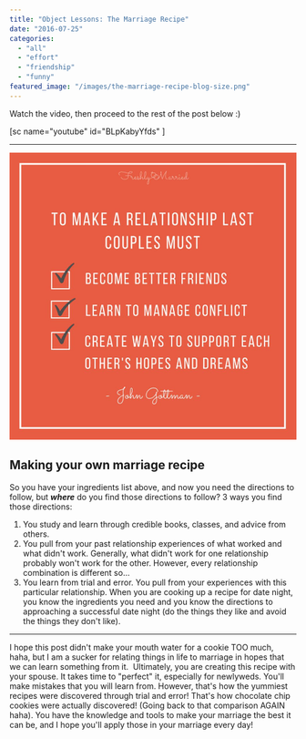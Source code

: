 ```yaml
---
title: "Object Lessons: The Marriage Recipe"
date: "2016-07-25"
categories: 
  - "all"
  - "effort"
  - "friendship"
  - "funny"
featured_image: "/images/the-marriage-recipe-blog-size.png"
---
```


Watch the video, then proceed to the rest of the post below :)

\[sc name="youtube" id="BLpKabyYfds" \]

* * *

![john gottman, how to make a relationship last, lasting relationship, advice for a lasting relationship, couples advice, relationship advice, marriage advice, relating marriage to baking, marriage object lessons, marriage advice, marriage specialist, marriage help, relationship education, how to strengthen your marriage, cookies and marriage](/images/to-make-a-relationship-last-quote.jpg)

## Making your own marriage recipe

So you have your ingredients list above, and now you need the directions to follow, but **_where_** do you find those directions to follow? 3 ways you find those directions:

1. You study and learn through credible books, classes, and advice from others.
2. You pull from your past relationship experiences of what worked and what didn't work. Generally, what didn't work for one relationship probably won't work for the other. However, every relationship combination is different so...
3. You learn from trial and error. You pull from your experiences with this particular relationship. When you are cooking up a recipe for date night, you know the ingredients you need and you know the directions to approaching a successful date night (do the things they like and avoid the things they don't like).

* * *

I hope this post didn't make your mouth water for a cookie TOO much, haha, but I am a sucker for relating things in life to marriage in hopes that we can learn something from it.  Ultimately, you are creating this recipe with your spouse. It takes time to "perfect" it, especially for newlyweds. You'll make mistakes that you will learn from. However, that's how the yummiest recipes were discovered through trial and error! That's how chocolate chip cookies were actually discovered! (Going back to that comparison AGAIN haha). You have the knowledge and tools to make your marriage the best it can be, and I hope you'll apply those in your marriage every day!
